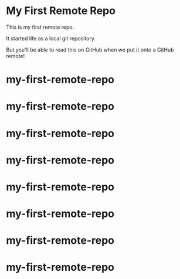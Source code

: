 # My First Remote Repo

This is my first remote repo.

It started life as a local git repository.

But you'll be able to read this on GitHub when we put it onto a GitHub remote!
# my-first-remote-repo
# my-first-remote-repo
# my-first-remote-repo
# my-first-remote-repo
# my-first-remote-repo
# my-first-remote-repo
# my-first-remote-repo
# my-first-remote-repo
